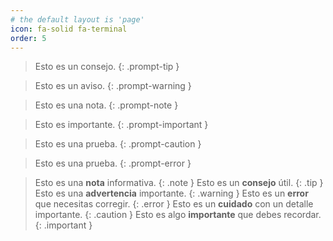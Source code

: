 ```yaml
---
# the default layout is 'page'
icon: fa-solid fa-terminal
order: 5
---
```


> Esto es un consejo.
{: .prompt-tip }

> Esto es un aviso.
{: .prompt-warning }

> Esto es una nota.
{: .prompt-note }

> Esto es importante.
{: .prompt-important }

> Esto es una prueba.
{: .prompt-caution }

> Esto es una prueba.
{: .prompt-error }


> Esto es una **nota** informativa. {: .note }
> Esto es un **consejo** útil. {: .tip }
> Esto es una **advertencia** importante. {: .warning }
> Esto es un **error** que necesitas corregir. {: .error }
> Esto es un **cuidado** con un detalle importante. {: .caution }
> Esto es algo **importante** que debes recordar. {: .important }

